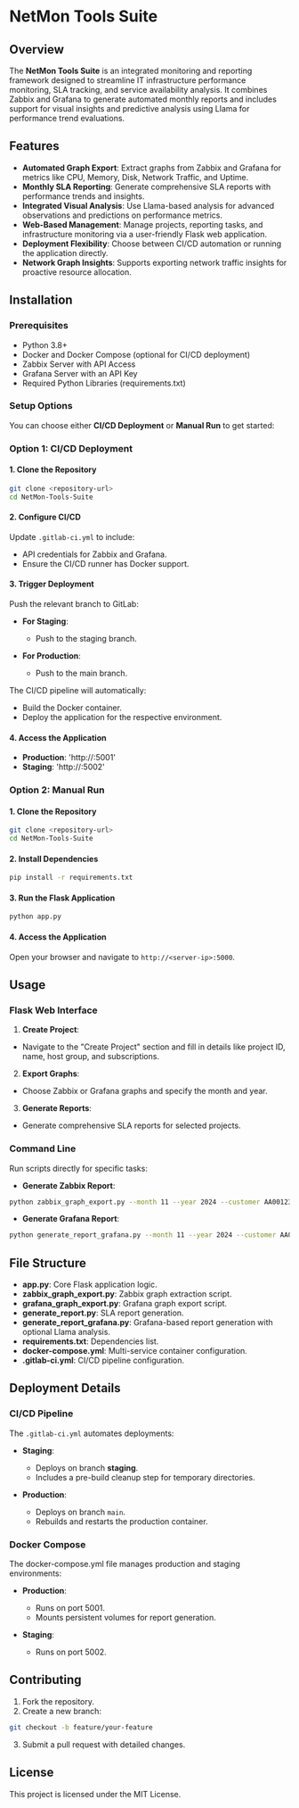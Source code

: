 # NetMon Tools Suite

## Overview
The **NetMon Tools Suite** is an integrated monitoring and reporting framework designed to streamline IT infrastructure performance monitoring, SLA tracking, and service availability analysis. It combines Zabbix and Grafana to generate automated monthly reports and includes support for visual insights and predictive analysis using Llama for performance trend evaluations.

## Features
- **Automated Graph Export**: Extract graphs from Zabbix and Grafana for metrics like CPU, Memory, Disk, Network Traffic, and Uptime.
- **Monthly SLA Reporting**: Generate comprehensive SLA reports with performance trends and insights.
- **Integrated Visual Analysis**: Use Llama-based analysis for advanced observations and predictions on performance metrics.
- **Web-Based Management**: Manage projects, reporting tasks, and infrastructure monitoring via a user-friendly Flask web application.
- **Deployment Flexibility**: Choose between CI/CD automation or running the application directly.
- **Network Graph Insights**: Supports exporting network traffic insights for proactive resource allocation.

## Installation
### Prerequisites
- Python 3.8+
- Docker and Docker Compose (optional for CI/CD deployment)
- Zabbix Server with API Access
- Grafana Server with an API Key
- Required Python Libraries (requirements.txt)

### Setup Options
You can choose either **CI/CD Deployment** or **Manual Run** to get started:

### Option 1: CI/CD Deployment

#### 1. Clone the Repository
```bash
git clone <repository-url>
cd NetMon-Tools-Suite
```

#### 2. Configure CI/CD
Update `.gitlab-ci.yml` to include:

- API credentials for Zabbix and Grafana.
- Ensure the CI/CD runner has Docker support.

#### 3. Trigger Deployment
Push the relevant branch to GitLab:

- **For Staging**:
  - Push to the staging branch.

- **For Production**:
  - Push to the main branch.

The CI/CD pipeline will automatically:

- Build the Docker container.
- Deploy the application for the respective environment.

#### 4. Access the Application
- **Production**: 'http://<server-ip>:5001'
- **Staging**: 'http://<server-ip>:5002'

### Option 2: Manual Run

#### 1. Clone the Repository
```bash
git clone <repository-url>
cd NetMon-Tools-Suite
```

#### 2. Install Dependencies
```bash
pip install -r requirements.txt
```

#### 3. Run the Flask Application
```bash
python app.py
```

#### 4. Access the Application
Open your browser and navigate to `http://<server-ip>:5000`.

## Usage
### Flask Web Interface

1. **Create Project**:
  - Navigate to the "Create Project" section and fill in details like project ID, name, host group, and subscriptions.

2. **Export Graphs**:
  - Choose Zabbix or Grafana graphs and specify the month and year.

3. **Generate Reports**:
  - Generate comprehensive SLA reports for selected projects.

### Command Line
Run scripts directly for specific tasks:

- **Generate Zabbix Report**:
```bash
python zabbix_graph_export.py --month 11 --year 2024 --customer AA001234
```
- **Generate Grafana Report**:
```bash
python generate_report_grafana.py --month 11 --year 2024 --customer AA001234 --llama
```

## File Structure
- **app.py**: Core Flask application logic.
- **zabbix_graph_export.py**: Zabbix graph extraction script.
- **grafana_graph_export.py**: Grafana graph export script.
- **generate_report.py**: SLA report generation.
- **generate_report_grafana.py**: Grafana-based report generation with optional Llama analysis.
- **requirements.txt**: Dependencies list.
- **docker-compose.yml**: Multi-service container configuration.
- **.gitlab-ci.yml**: CI/CD pipeline configuration.

## Deployment Details

### CI/CD Pipeline
The `.gitlab-ci.yml` automates deployments:

- **Staging**:
  - Deploys on branch **staging**.
  - Includes a pre-build cleanup step for temporary directories.

- **Production**:
  - Deploys on branch `main`.
  - Rebuilds and restarts the production container.

### Docker Compose
The docker-compose.yml file manages production and staging environments:

- **Production**:
  - Runs on port 5001.
  - Mounts persistent volumes for report generation.

- **Staging**:
  - Runs on port 5002.

## Contributing
1. Fork the repository.
2. Create a new branch:
```bash
git checkout -b feature/your-feature
```
3. Submit a pull request with detailed changes.

## License
This project is licensed under the MIT License.
